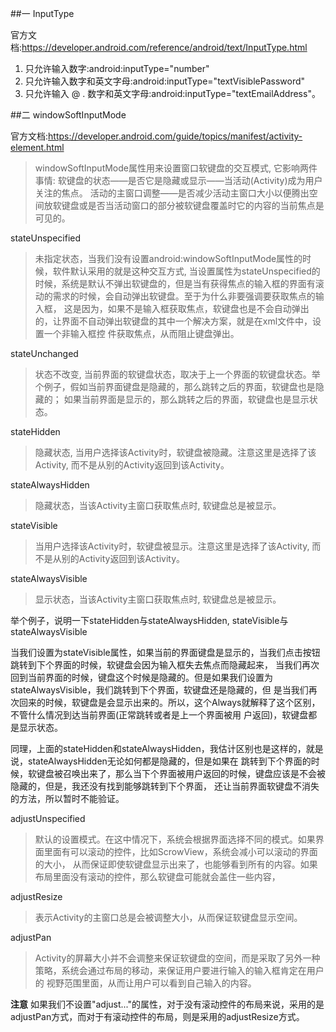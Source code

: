 ##一 InputType

官方文档:https://developer.android.com/reference/android/text/InputType.html

1. 只允许输入数字:android:inputType="number"
2. 只允许输入数字和英文字母:android:inputType="textVisiblePassword"
3. 只允许输入 @ . 数字和英文字母:android:inputType="textEmailAddress"。

##二 windowSoftInputMode

官方文档:https://developer.android.com/guide/topics/manifest/activity-element.html

>windowSoftInputMode属性用来设置窗口软键盘的交互模式, 它影响两件事情: 
软键盘的状态——是否它是隐藏或显示——当活动(Activity)成为用户关注的焦点。
活动的主窗口调整——是否减少活动主窗口大小以便腾出空间放软键盘或是否当活动窗口的部分被软键盘覆盖时它的内容的当前焦点是可见的。

stateUnspecified

>未指定状态，当我们没有设置android:windowSoftInputMode属性的时候，软件默认采用的就是这种交互方式, 当设置属性为stateUnspecified的
时候，系统是默认不弹出软键盘的，但是当有获得焦点的输入框的界面有滚动的需求的时候，会自动弹出软键盘。至于为什么非要强调要获取焦点的输入框，
这是因为，如果不是输入框获取焦点，软键盘也是不会自动弹出的，让界面不自动弹出软键盘的其中一个解决方案，就是在xml文件中，设置一个非输入框控
件获取焦点，从而阻止键盘弹出。

stateUnchanged

>状态不改变, 当前界面的软键盘状态，取决于上一个界面的软键盘状态。举个例子，假如当前界面键盘是隐藏的，那么跳转之后的界面，软键盘也是隐藏的；
如果当前界面是显示的，那么跳转之后的界面，软键盘也是显示状态。

stateHidden

>隐藏状态, 当用户选择该Activity时，软键盘被隐藏。注意这里是选择了该Activity, 而不是从别的Activity返回到该Activity。

stateAlwaysHidden

>隐藏状态，当该Activity主窗口获取焦点时, 软键盘总是被显示。

stateVisible

>当用户选择该Activity时，软键盘被显示。注意这里是选择了该Activity, 而不是从别的Activity返回到该Activity。

stateAlwaysVisible

>显示状态，当该Activity主窗口获取焦点时, 软键盘总是被显示。

举个例子，说明一下stateHidden与stateAlwaysHidden, stateVisible与stateAlwaysVisible

当我们设置为stateVisible属性，如果当前的界面键盘是显示的，当我们点击按钮跳转到下个界面的时候，软键盘会因为输入框失去焦点而隐藏起来，
当我们再次回到当前界面的时候，键盘这个时候是隐藏的。但是如果我们设置为stateAlwaysVisible，我们跳转到下个界面，软键盘还是隐藏的，但
是当我们再次回来的时候，软键盘是会显示出来的。所以，这个Always就解释了这个区别，不管什么情况到达当前界面(正常跳转或者是上一个界面被用
户返回)，软键盘都是显示状态。

同理，上面的stateHidden和stateAlwaysHidden，我估计区别也是这样的，就是说，stateAlwaysHidden无论如何都是隐藏的，但是如果在
跳转到下个界面的时候，软键盘被召唤出来了，那么当下个界面被用户返回的时候，键盘应该是不会被隐藏的，但是，我还没有找到能够跳转到下个界面，
还让当前界面软键盘不消失的方法，所以暂时不能验证。

adjustUnspecified

>默认的设置模式。在这中情况下，系统会根据界面选择不同的模式。如果界面里面有可以滚动的控件，比如ScrowView，系统会减小可以滚动的界面的大小，
从而保证即使软键盘显示出来了，也能够看到所有的内容。如果布局里面没有滚动的控件，那么软键盘可能就会盖住一些内容，

adjustResize

>表示Activity的主窗口总是会被调整大小，从而保证软键盘显示空间。

adjustPan

>Activity的屏幕大小并不会调整来保证软键盘的空间，而是采取了另外一种策略，系统会通过布局的移动，来保证用户要进行输入的输入框肯定在用户的
视野范围里面，从而让用户可以看到自己输入的内容。

**注意**
如果我们不设置"adjust..."的属性，对于没有滚动控件的布局来说，采用的是adjustPan方式，而对于有滚动控件的布局，则是采用的adjustResize方式。